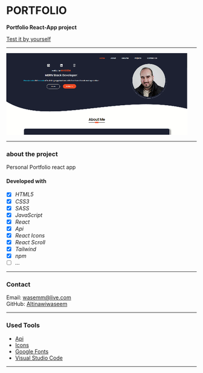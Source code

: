# PORTFOLIO

**Portfolio React-App project**

[Test it by yourself](https://altinawiwaseem.vercel.app/)

---

![layout](./src/assets/img/readme.gif)

---

### about the project

Personal Portfolio react app

#### Developed with

- [x] _HTML5_
- [x] _CSS3_
- [x] _SASS_
- [x] _JavaScript_
- [x] _React_
- [x] _Api_
- [x] _React Icons_
- [x] _React Scroll_
- [x] _Tailwind_
- [x] _npm_
- [ ] _..._

---

### Contact

Email: <wasemm@live.com><br>
GitHub: [Altinawiwaseem](https://github.com/altinawiwaseem)

---

### Used Tools

- [Api](https://disease.sh/)
- [Icons](https://react-icons.github.io/react-icons/)
- [Google Fonts](https://fonts.google.com/)
- [Visual Studio Code](https://code.visualstudio.com/)

---
